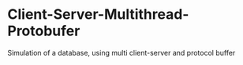 # Client-Server-Multithread-Protobufer
Simulation of a database, using multi client-server and protocol buffer

